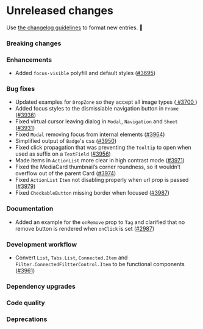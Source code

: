 # Unreleased changes

Use [the changelog guidelines](https://git.io/polaris-changelog-guidelines) to format new entries. 💜

### Breaking changes

### Enhancements

- Added `focus-visible` polyfill and default styles ([#3695](https://github.com/Shopify/polaris-react/pull/3695))

### Bug fixes

- Updated examples for `DropZone` so they accept all image types ([ #3700 ](https://github.com/Shopify/polaris-react/issues/3700))
- Added focus styles to the dismissiable navigation button in `Frame` ([#3936](https://github.com/Shopify/polaris-react/pull/3936))
- Fixed virtual cursor leaving dialog in `Modal`, `Navigation` and `Sheet` ([#3931](https://github.com/Shopify/polaris-react/pull/3931))
- Fixed `Modal` removing focus from internal elements ([#3964](https://github.com/Shopify/polaris-react/pull/3964))
- Simplified output of `Badge`'s css ([#3950](https://github.com/Shopify/polaris-react/pull/3950))
- Fixed click propagation that was preventing the `Tooltip` to open when used as suffix on a `TextField` ([#3956](https://github.com/Shopify/polaris-react/issues/3956))
- Made items in `ActionList` more clear in high contrast mode ([#3971](https://github.com/Shopify/polaris-react/pull/3971))
- Fixed the MediaCard thumbnail’s corner roundness, so it wouldn’t overflow out of the parent Card ([#3974](https://github.com/Shopify/polaris-react/issues/3974))
- Fixed `ActionList` `Item` not disabling properly when url prop is passed ([#3979](https://github.com/Shopify/polaris-react/pull/3979))
- Fixed `CheckableButton` missing border when focused ([#3987](https://github.com/Shopify/polaris-react/issues/3987))

### Documentation

- Added an example for the `onRemove` prop to `Tag` and clarified that no remove button is rendered when `onClick` is set ([#2987](https://github.com/Shopify/polaris-react/pull/2987))

### Development workflow

- Convert `List`, `Tabs.List`, `Connected.Item` and `Filter.ConnectedFiltterControl.Item` to be functional components ([#3961](https://github.com/Shopify/polaris-react/pull/3961))

### Dependency upgrades

### Code quality

### Deprecations
